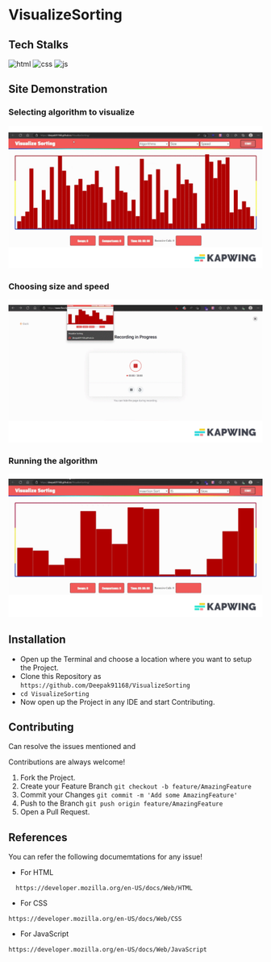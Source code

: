 # VisualizeSorting

## Tech Stalks

<p align="center">

![html](https://img.shields.io/badge/HTML-239120?style=for-the-badge&logo=html5&logoColor=white) ![css](https://img.shields.io/badge/CSS-E34F26?&style=for-the-badge&logo=css3&logoColor=white) ![js](https://img.shields.io/badge/JavaScript-F7DF1E?style=for-the-badge&logo=javascript&logoColor=black)

</p>

## Site Demonstration

### Selecting algorithm to visualize

![Site demo](./Site%20demo/Selecting%20the%20algo.gif)

### Choosing size and speed

![Site demo](./Site%20demo/Choosing%20size%20and%20speed.gif)

### Running the algorithm

![Site demo](./Site%20demo/Running%20of%20the%20algo.gif)

## Installation

- Open up the Terminal and choose a location where you want to setup the Project.
- Clone this Repository as
  `https://github.com/Deepak91168/VisualizeSorting`
- `cd VisualizeSorting`
- Now open up the Project in any IDE and start Contributing.

## Contributing

Can resolve the issues mentioned and

Contributions are always welcome!

1. Fork the Project.
2. Create your Feature Branch
   `git checkout -b feature/AmazingFeature`
3. Commit your Changes
   `git commit -m 'Add some AmazingFeature'`
4. Push to the Branch
   `git push origin feature/AmazingFeature`
5. Open a Pull Request.

## References

You can refer the following documemtations for any issue!

- For HTML

```
  https://developer.mozilla.org/en-US/docs/Web/HTML
```

- For CSS

```
https://developer.mozilla.org/en-US/docs/Web/CSS
```

- For JavaScript

```
https://developer.mozilla.org/en-US/docs/Web/JavaScript
```
